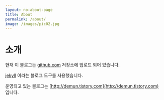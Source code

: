 ```yaml
---
layout: no-about-page
title: About
permalink: /about/
image: /images/pic02.jpg
---
```


# 소개

현재 이 블로그는 [github.com](http://github.com) 저장소에 업로드 되어 있습니다.

[jekyll](https://jekyllrb.com/) 이라는 블로그 도구를 사용했습니다.

운영되고 있는 블로그는 [http://demun.tistory.com](http://demun.tistory.com) 입니다.



